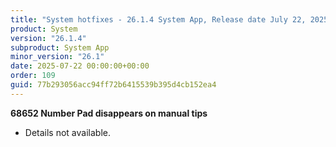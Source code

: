 ```yaml
---
title: "System hotfixes - 26.1.4 System App, Release date July 22, 2025 - Hotfixes"
product: System
version: "26.1.4"
subproduct: System App
minor_version: "26.1"
date: 2025-07-22 00:00:00+00:00
order: 109
guid: 77b293056acc94ff72b6415539b395d4cb152ea4
---
```


<div><strong>68652 Number Pad disappears on manual tips</strong>
<ul><li>Details not available.</li></ul></div>

